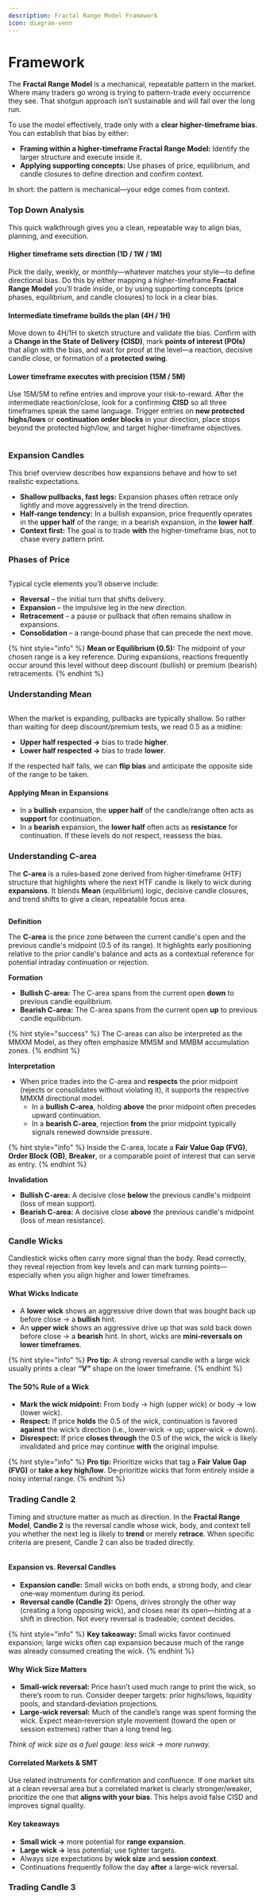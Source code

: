 ```yaml
---
description: Fractal Range Model Framework
icon: diagram-venn
---
```


# Framework

The **Fractal Range Model** is a mechanical, repeatable pattern in the market. Where many traders go wrong is trying to pattern-trade every occurrence they see. That shotgun approach isn’t sustainable and will fail over the long run.

To use the model effectively, trade only with a **clear higher-timeframe bias**. You can establish that bias by either:

* **Framing within a higher-timeframe Fractal Range Model:** Identify the larger structure and execute inside it.
* **Applying supporting concepts:** Use phases of price, equilibrium, and candle closures to define direction and confirm context.

In short: the pattern is mechanical—your edge comes from context.

### Top Down Analysis

This quick walkthrough gives you a clean, repeatable way to align bias, planning, and execution.

#### Higher timeframe sets direction (1D / 1W / 1M)

Pick the daily, weekly, or monthly—whatever matches your style—to define directional bias. Do this by either mapping a higher-timeframe **Fractal Range Model** you’ll trade inside, or by using supporting concepts (price phases, equilibrium, and candle closures) to lock in a clear bias.

#### Intermediate timeframe builds the plan (4H / 1H)

Move down to 4H/1H to sketch structure and validate the bias. Confirm with a **Change in the State of Delivery (CISD)**, mark **points of interest (POIs)** that align with the bias, and wait for proof at the level—a reaction, decisive candle close, or formation of a **protected swing**.

#### Lower timeframe executes with precision (15M / 5M)

Use 15M/5M to refine entries and improve your risk-to-reward. After the intermediate reaction/close, look for a confirming **CISD** so all three timeframes speak the same language. Trigger entries on **new protected highs/lows** or **continuation order blocks** in your direction, place stops beyond the protected high/low, and target higher-timeframe objectives.

<figure><img src="../../.gitbook/assets/docs-frm-017.png" alt=""><figcaption></figcaption></figure>

### Expansion Candles

This brief overview describes how expansions behave and how to set realistic expectations.

* **Shallow pullbacks, fast legs:** Expansion phases often retrace only lightly and move aggressively in the trend direction.
* **Half‑range tendency:** In a bullish expansion, price frequently operates in the **upper half** of the range; in a bearish expansion, in the **lower half**.
* **Context first:** The goal is to trade **with** the higher‑timeframe bias, not to chase every pattern print.

### Phases of Price&#x20;

<figure><img src="../../.gitbook/assets/docs-frm-021.png" alt=""><figcaption></figcaption></figure>

Typical cycle elements you’ll observe include:

* **Reversal** – the initial turn that shifts delivery.
* **Expansion** – the impulsive leg in the new direction.
* **Retracement** – a pause or pullback that often remains shallow in expansions.
* **Consolidation** – a range‑bound phase that can precede the next move.

{% hint style="info" %}
**Mean or Equilibrium (0.5):** The midpoint of your chosen range is a key reference. During expansions, reactions frequently occur around this level without deep discount (bullish) or premium (bearish) retracements.
{% endhint %}

### Understanding Mean

<figure><img src="../../.gitbook/assets/docs-frm-020.png" alt=""><figcaption></figcaption></figure>

When the market is expanding, pullbacks are typically shallow. So rather than waiting for deep discount/premium tests, we read 0.5 as a midline:

* **Upper half respected →** bias to trade **higher**.
* **Lower half respected →** bias to trade **lower**.&#x20;

If the respected half fails, we can **flip bias** and anticipate the opposite side of the range to be taken.

#### Applying Mean in Expansions

* In a **bullish** expansion, the **upper half** of the candle/range often acts as **support** for continuation.
* In a **bearish** expansion, the **lower half** often acts as **resistance** for continuation. If these levels do not respect, reassess the bias.

### Understanding C-area

The **C-area** is a rules‑based zone derived from higher‑timeframe (HTF) structure that highlights where the next HTF candle is likely to wick during **expansions**. It blends **Mean** (equilibrium) logic, decisive candle closures, and trend shifts to give a clean, repeatable focus area.

<figure><img src="../../.gitbook/assets/docs-frm-018.png" alt=""><figcaption></figcaption></figure>

**Definition**

The **C-area** is the price zone between the current candle's open and the previous candle's midpoint (0.5 of its range). It highlights early positioning relative to the prior candle's balance and acts as a contextual reference for potential intraday continuation or rejection.

**Formation**

* **Bullish C-area:** The C-area spans from the current open **down** to previous candle equilibrium.
* **Bearish C-area:** The C-area spans from the current open **up** to previous candle equilibrium.

{% hint style="success" %}
The C-areas can also be interpreted as the MMXM Model, as they often emphasize MMSM and MMBM accumulation zones.
{% endhint %}

**Interpretation**

* When price trades into the C-area and **respects** the prior midpoint (rejects or consolidates without violating it), it supports the respective MMXM directional model.
  * In a **bullish C-area**, holding **above** the prior midpoint often precedes upward continuation.
  * In a **bearish C-area**, rejection **from** the prior midpoint typically signals renewed downside pressure.

{% hint style="info" %}
Inside the C-area, locate a **Fair Value Gap (FVG)**, **Order Block (OB)**, **Breaker**, or a comparable point of interest that can serve as entry.
{% endhint %}

**Invalidation**

* **Bullish C-area:** A decisive close **below** the previous candle's midpoint (loss of mean support).
* **Bearish C-area:** A decisive close **above** the previous candle's midpoint (loss of mean resistance).

### Candle Wicks

Candlestick wicks often carry more signal than the body. Read correctly, they reveal rejection from key levels and can mark turning points—especially when you align higher and lower timeframes.

#### What Wicks Indicate

* A **lower wick** shows an aggressive drive down that was bought back up before close → a **bullish** hint.
* An **upper wick** shows an aggressive drive up that was sold back down before close → a **bearish** hint. In short, wicks are **mini‑reversals on lower timeframes**.

{% hint style="info" %}
**Pro tip:** A strong reversal candle with a large wick usually prints a clear **“V”** shape on the lower timeframe.
{% endhint %}

#### The 50% Rule of a Wick

* **Mark the wick midpoint:** From body → high (upper wick) or body → low (lower wick).
* **Respect:** If price **holds** the 0.5 of the wick, continuation is favored **against** the wick’s direction (i.e., lower‑wick → up; upper‑wick → down).
* **Disrespect:** If price **closes through** the 0.5 of the wick, the wick is likely invalidated and price may continue **with** the original impulse.

{% hint style="info" %}
**Pro tip:** Prioritize wicks that tag a **Fair Value Gap (FVG)** or **take a key high/low**. De‑prioritize wicks that form entirely inside a noisy internal range.
{% endhint %}

### Trading Candle 2

Timing and structure matter as much as direction. In the **Fractal Range Model**, **Candle 2** is the reversal candle whose wick, body, and context tell you whether the next leg is likely to **trend** or merely **retrace**. When specific criteria are present, Candle 2 can also be traded directly.

<figure><img src="../../.gitbook/assets/docs-frm-022.png" alt=""><figcaption></figcaption></figure>

#### Expansion vs. Reversal Candles

* **Expansion candle:** Small wicks on both ends, a strong body, and clear one‑way momentum during its period.
* **Reversal candle (Candle 2):** Opens, drives strongly the other way (creating a long opposing wick), and closes near its open—hinting at a shift in direction. Not every reversal is tradeable; context decides.

{% hint style="info" %}
**Key takeaway:** Small wicks favor continued expansion; large wicks often cap expansion because much of the range was already consumed creating the wick.
{% endhint %}

#### Why Wick Size Matters

* **Small‑wick reversal:** Price hasn’t used much range to print the wick, so there’s room to run. Consider deeper targets: prior highs/lows, liquidity pools, and standard‑deviation projections.
* **Large‑wick reversal:** Much of the candle’s range was spent forming the wick. Expect mean‑reversion style movement (toward the open or session extremes) rather than a long trend leg.

_Think of wick size as a fuel gauge: less wick → more runway._

#### Correlated Markets & SMT

Use related instruments for confirmation and confluence. If one market sits at a clean reversal area but a correlated market is clearly stronger/weaker, prioritize the one that **aligns with your bias**. This helps avoid false CISD and improves signal quality.

#### Key takeaways

* **Small wick →** more potential for **range expansion**.
* **Large wick →** less potential; use tighter targets.
* Always size expectations by **wick size** and **session context**.
* Continuations frequently follow the day **after** a large‑wick reversal.

### Trading Candle 3
